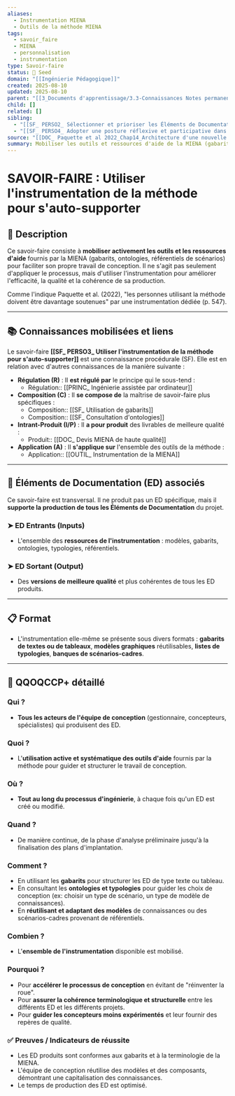 ```yaml
---
aliases:
  - Instrumentation MIENA
  - Outils de la méthode MIENA
tags:
  - savoir_faire
  - MIENA
  - personnalisation
  - instrumentation
type: Savoir-faire
status: 🌱 Seed
domain: "[[Ingénierie Pédagogique]]"
created: 2025-08-10
updated: 2025-08-10
parent: "[[3_Documents d'apprentissage/3.3-Connaissances Notes permanentes/Liste des connaissances/CS_ Personnalisation des travaux autour de la MIENA]]"
child: []
related: []
sibling:
  - "[[SF_ PERSO2_ Sélectionner et prioriser les Éléments de Documentation (ED) pertinents]]"
  - "[[SF_ PERSO4_ Adopter une posture réflexive et participative dans l'application de la méthode]]"
source: "[[DOC_ Paquette et al 2022_Chap14_Architecture d'une nouvelle méthode d'ingénierie des ENA_ MIENA]]"
summary: Mobiliser les outils et ressources d'aide de la MIENA (gabarits, ontologies, référentiels) pour faciliter son propre travail de conception et améliorer l'efficacité.
---
```


# SAVOIR-FAIRE : Utiliser l'instrumentation de la méthode pour s'auto-supporter

## 📌 Description
Ce savoir-faire consiste à **mobiliser activement les outils et les ressources d'aide** fournis par la MIENA (gabarits, ontologies, référentiels de scénarios) pour faciliter son propre travail de conception. Il ne s'agit pas seulement d'appliquer le processus, mais d'utiliser l'instrumentation pour améliorer l'efficacité, la qualité et la cohérence de sa production.

Comme l'indique Paquette et al. (2022), "les personnes utilisant la méthode doivent être davantage soutenues" par une instrumentation dédiée (p. 547).

---
## 📚 Connaissances mobilisées et liens
Le savoir-faire **[[SF_ PERSO3_ Utiliser l'instrumentation de la méthode pour s'auto-supporter]]** est une connaissance procédurale (SF). Elle est en relation avec d'autres connaissances de la manière suivante :

- **Régulation (R)** : Il **est régulé par** le principe qui le sous-tend :
    - Régulation:: [[PRINC_ Ingénierie assistée par ordinateur]]
- **Composition (C)** : Il **se compose de** la maîtrise de savoir-faire plus spécifiques :
    - Composition:: [[SF_ Utilisation de gabarits]]
    - Composition:: [[SF_ Consultation d'ontologies]]
- **Intrant-Produit (I/P)** : Il **a pour produit** des livrables de meilleure qualité :
    - Produit:: [[DOC_ Devis MIENA de haute qualité]]
- **Application (A)** : Il **s'applique sur** l'ensemble des outils de la méthode :
    - Application:: [[OUTIL_ Instrumentation de la MIENA]]

---
## 🔄 Éléments de Documentation (ED) associés

Ce savoir-faire est transversal. Il ne produit pas un ED spécifique, mais il **supporte la production de tous les Éléments de Documentation** du projet.

### ➤ ED Entrants (Inputs)
* L'ensemble des **ressources de l'instrumentation** : modèles, gabarits, ontologies, typologies, référentiels.

### ➤ ED Sortant (Output)
* Des **versions de meilleure qualité** et plus cohérentes de tous les ED produits.

---
## 📋 Format
- L'instrumentation elle-même se présente sous divers formats : **gabarits de textes ou de tableaux**, **modèles graphiques** réutilisables, **listes de typologies**, **banques de scénarios-cadres**.

---

## 🔎 QQOQCCP+ détaillé

### Qui ?
- **Tous les acteurs de l'équipe de conception** (gestionnaire, concepteurs, spécialistes) qui produisent des ED.

### Quoi ?
- L'**utilisation active et systématique des outils d'aide** fournis par la méthode pour guider et structurer le travail de conception.

### Où ?
- **Tout au long du processus d'ingénierie**, à chaque fois qu'un ED est créé ou modifié.

### Quand ?
- De manière continue, de la phase d'analyse préliminaire jusqu'à la finalisation des plans d'implantation.

### Comment ?
- En utilisant les **gabarits** pour structurer les ED de type texte ou tableau.
- En consultant les **ontologies et typologies** pour guider les choix de conception (ex: choisir un type de scénario, un type de modèle de connaissances).
- En **réutilisant et adaptant des modèles** de connaissances ou des scénarios-cadres provenant de référentiels.

### Combien ?
- L'**ensemble de l'instrumentation** disponible est mobilisé.

### Pourquoi ?
- Pour **accélérer le processus de conception** en évitant de "réinventer la roue".
- Pour **assurer la cohérence terminologique et structurelle** entre les différents ED et les différents projets.
- Pour **guider les concepteurs moins expérimentés** et leur fournir des repères de qualité.

### ✅ Preuves / Indicateurs de réussite
- Les ED produits sont conformes aux gabarits et à la terminologie de la MIENA.
- L'équipe de conception réutilise des modèles et des composants, démontrant une capitalisation des connaissances.
- Le temps de production des ED est optimisé.